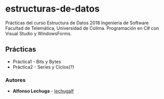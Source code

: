 # estructuras-de-datos
Prácticas del curso Estructura de Datos 2018 Ingeniería de Software Facultad de Telemática, Universidad de Colima. Programación en C# con Visual Studio y WindowsForms.

## Prácticas
* Práctica1 - Bits y Bytes
* Práctica2 - Series y Ciclos(?)

### Autores
* **Alfonso Lechuga**  - [lechugalf](https://github.com/lechugalf)
